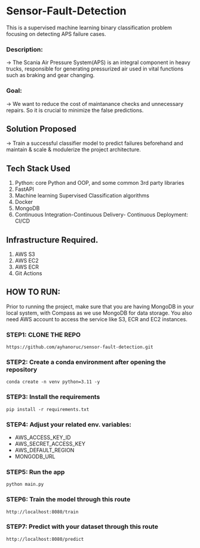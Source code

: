 # Sensor-Fault-Detection
This is a supervised machine learning  binary classification problem focusing on detecting APS failure cases.
### Description: 
-> The Scania Air Pressure System(APS) is an integral component in heavy trucks, responsible for generating pressurized air used in vital functions such as braking and gear changing.
### Goal: 
-> We want to reduce the cost of maintanance checks and unnecessary repairs. So it is crucial to minimize the false predictions. 

## Solution Proposed
-> Train a successful classifier model to predict failures beforehand and maintain & scale & modulerize the project architecture. 

## Tech Stack Used
1. Python: core Python and OOP, and some common 3rd party libraries
2. FastAPI
3. Machine learning Supervised Classification algorithms
4. Docker
5. MongoDB
6. Continuous Integration-Continuous Delivery- Continuous Deployment: CI/CD


## Infrastructure Required.

1. AWS S3
2. AWS EC2
3. AWS ECR
4. Git Actions

## HOW TO RUN:
Prior to running the project, make sure that you are having MongoDB in your local system, with Compass as we use MongoDB for data storage. You also need AWS account to access the service like S3, ECR and EC2 instances.

### STEP1: CLONE THE REPO
`https://github.com/ayhanoruc/sensor-fault-detection.git`

### STEP2: Create a conda environment after opening the repository
`conda create -n venv python=3.11 -y`

### STEP3: Install the requirements
`pip install -r requirements.txt`

### STEP4: Adjust your related env. variables:
  - AWS_ACCESS_KEY_ID
  - AWS_SECRET_ACCESS_KEY
  - AWS_DEFAULT_REGION
  - MONGODB_URL

### STEP5: Run the app
`python main.py`

### STEP6: Train the model through this route
`http://localhost:8080/train`

### STEP7: Predict with your dataset through this route
`http://localhost:8080/predict`


